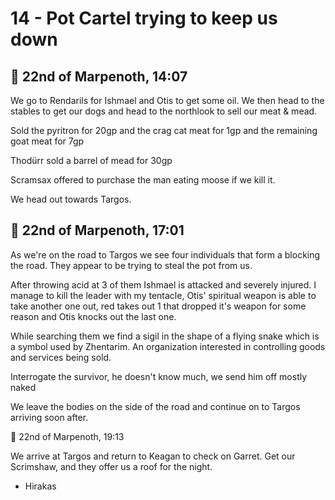 # 14 - Pot Cartel trying to keep us down

## 📅 22nd of Marpenoth, 14:07

We go to Rendarils for Ishmael and Otis to get some oil. We then head to the stables to get our dogs and head to the northlook to sell our meat & mead.

Sold the pyritron for 20gp and the crag cat meat for 1gp and the remaining goat meat for 7gp

Thodürr sold a barrel of mead for 30gp

Scramsax offered to purchase the man eating moose if we kill it.

We head out towards Targos.

## 📅 22nd of Marpenoth, 17:01

As we're on the road to Targos we see four individuals that form a blocking the road. They appear to be trying to steal the pot from us.

After throwing acid at 3 of them Ishmael is attacked and severely injured. I manage to kill the leader with my tentacle, Otis' spiritual weapon is able to take another one out, red takes out 1 that dropped it's weapon for some reason and Otis knocks out the last one.

While searching them we find a sigil in the shape of a flying snake which is a symbol used by Zhentarim. An organization interested in controlling goods and services being sold.

Interrogate the survivor, he doesn't know much, we send him off mostly naked

We leave the bodies on the side of the road and continue on to Targos arriving soon after.

📅 22nd of Marpenoth, 19:13

We arrive at Targos and return to Keagan to check on Garret.  Get our Scrimshaw, and they offer us a roof for the night.

- Hirakas
